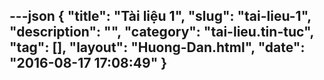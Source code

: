 ---json
{
    "title": "Tài liệu 1",
    "slug": "tai-lieu-1",
    "description": "",
    "category": "tai-lieu.tin-tuc",
    "tag": [],
    "layout": "Huong-Dan.html",
    "date": "2016-08-17 17:08:49"
}
---
